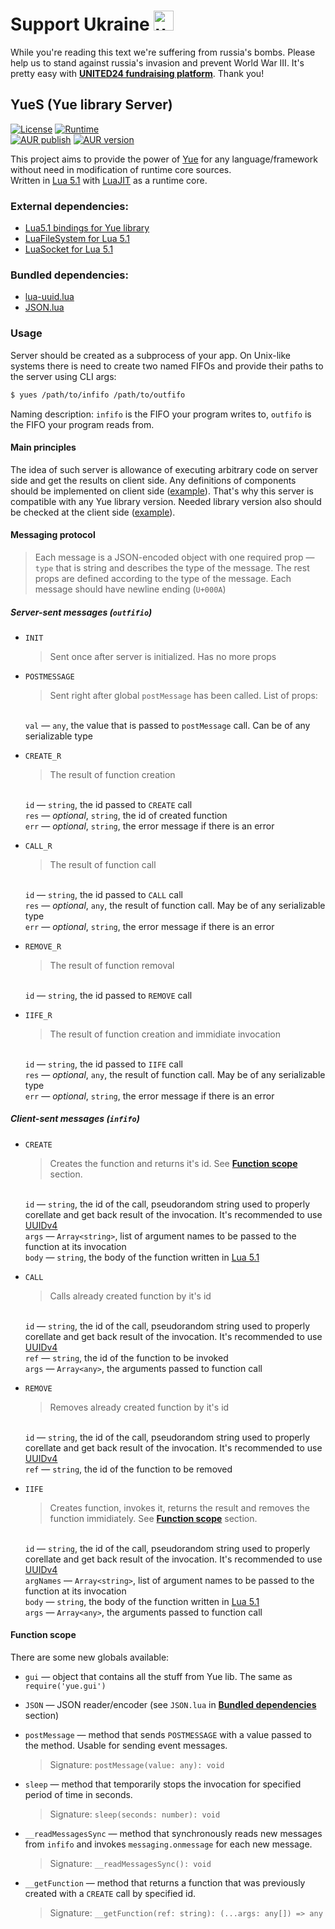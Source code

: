 # Support Ukraine <img alt="ukraine" height="32" width="32" src="https://github.githubassets.com/images/icons/emoji/unicode/1f1fa-1f1e6.png">

While you're reading this text we're suffering from russia's bombs. Please help us to stand against russia's invasion and prevent World War III. It's pretty easy with **[UNITED24 fundraising platform](https://u24.gov.ua/)**. Thank you!

## YueS (Yue library Server)
[![License](https://img.shields.io/github/license/KaMeHb-UA/yues?logo=data:image/svg+xml;base64,PHN2ZyB4bWxucz0iaHR0cDovL3d3dy53My5vcmcvMjAwMC9zdmciIGZpbGw9Im5vbmUiIHZpZXdCb3g9IjAgMCAyNCAyNCIgc3Ryb2tlPSIjRkZENzAwIj48cGF0aCBzdHJva2UtbGluZWNhcD0icm91bmQiIHN0cm9rZS1saW5lam9pbj0icm91bmQiIHN0cm9rZS13aWR0aD0iMiIgZD0iTTMgNmwzIDFtMCAwbC0zIDlhNS4wMDIgNS4wMDIgMCAwMDYuMDAxIDBNNiA3bDMgOU02IDdsNi0ybTYgMmwzLTFtLTMgMWwtMyA5YTUuMDAyIDUuMDAyIDAgMDA2LjAwMSAwTTE4IDdsMyA5bS0zLTlsLTYtMm0wLTJ2Mm0wIDE2VjVtMCAxNkg5bTMgMGgzIi8%2BPC9zdmc%2BCg%3D%3D&label=License&style=flat-square)](https://github.com/KaMeHb-UA/yues/blob/master/LICENSE)
[![Runtime](https://img.shields.io/badge/Runtime-LuaJIT-4162bf?logo=lua&logoColor=2C2D72&style=flat-square)](https://luajit.org/)  
[![AUR publish](https://img.shields.io/github/workflow/status/KaMeHb-UA/yues/aur-publish?style=flat-square&label=AUR%20publish&logo=github)](https://github.com/KaMeHb-UA/yues/actions/workflows/aur.yml)
[![AUR version](https://img.shields.io/aur/version/yues?style=flat-square&label=AUR%20version&logo=archlinux)](https://aur.archlinux.org/packages/yues)

This project aims to provide the power of [Yue](https://libyue.com/) for any language/framework without need in modification of runtime core sources.  
Written in [Lua 5.1](https://www.lua.org/manual/5.1/) with [LuaJIT](https://luajit.org/luajit.html) as a runtime core.  

### External dependencies:
- [Lua5.1 bindings for Yue library](https://github.com/yue/yue/releases)
- [LuaFileSystem for Lua 5.1](https://lunarmodules.github.io/luafilesystem/)
- [LuaSocket for Lua 5.1](https://lunarmodules.github.io/luasocket/)

### Bundled dependencies:
- [lua-uuid.lua](https://gist.github.com/jrus/3197011)
- [JSON.lua](http://regex.info/blog/lua/json)

### Usage
Server should be created as a subprocess of your app. On Unix-like systems there is need to create two named FIFOs and provide their paths to the server using CLI args:
```sh
$ yues /path/to/infifo /path/to/outfifo
```
Naming description: `infifo` is the FIFO your program writes to, `outfifo` is the FIFO your program reads from.

#### Main principles

The idea of such server is allowance of executing arbitrary code on server side and get the results on client side. Any definitions of components should be implemented on client side ([example](https://github.com/KaMeHb-UA/yues-gui-components-js/blob/master/src/components/view/index.ts)). That's why this server is compatible with any Yue library version. Needed library version also should be checked at the client side ([example](https://github.com/KaMeHb-UA/yues-gui-components-js/blob/master/src/utils/check-version.ts)).

#### Messaging protocol

> Each message is a JSON-encoded object with one required prop — `type` that is string and describes the type of the message. The rest props are defined according to the type of the message. Each message should have newline ending (`U+000A`)

##### Server-sent messages (`outfifio`)

- `INIT` <blockquote>Sent once after server is initialized. Has no more props</blockquote>  

- `POSTMESSAGE` <blockquote>Sent right after global `postMessage` has been called. List of props:</blockquote>  
`val` — `any`, the value that is passed to `postMessage` call. Can be of any serializable type  

- `CREATE_R` <blockquote>The result of function creation</blockquote>  
`id` — `string`, the id passed to `CREATE` call  
`res` — _optional_, `string`, the id of created function  
`err` — _optional_, `string`, the error message if there is an error  

- `CALL_R` <blockquote>The result of function call</blockquote>  
`id` — `string`, the id passed to `CALL` call  
`res` — _optional_, `any`, the result of function call. May be of any serializable type  
`err` — _optional_, `string`, the error message if there is an error  

- `REMOVE_R` <blockquote>The result of function removal</blockquote>  
`id` — `string`, the id passed to `REMOVE` call  

- `IIFE_R` <blockquote>The result of function creation and immidiate invocation</blockquote>  
`id` — `string`, the id passed to `IIFE` call  
`res` — _optional_, `any`, the result of function call. May be of any serializable type  
`err` — _optional_, `string`, the error message if there is an error  

##### Client-sent messages (`infifo`)

- `CREATE` <blockquote>Creates the function and returns it's id. See **[Function scope](#function-scope)** section.</blockquote>  
`id` — `string`, the id of the call, pseudorandom string used to properly corellate and get back result of the invocation. It's recommended to use [UUIDv4](https://en.wikipedia.org/wiki/Universally_unique_identifier#Version_4_(random))  
`args` — `Array<string>`, list of argument names to be passed to the function at its invocation  
`body` — `string`, the body of the function written in [Lua 5.1](https://www.lua.org/manual/5.1/)  

- `CALL` <blockquote>Calls already created function by it's id</blockquote>  
`id` — `string`, the id of the call, pseudorandom string used to properly corellate and get back result of the invocation. It's recommended to use [UUIDv4](https://en.wikipedia.org/wiki/Universally_unique_identifier#Version_4_(random))  
`ref` — `string`, the id of the function to be invoked  
`args` — `Array<any>`, the arguments passed to function call  

- `REMOVE` <blockquote>Removes already created function by it's id</blockquote>  
`id` — `string`, the id of the call, pseudorandom string used to properly corellate and get back result of the invocation. It's recommended to use [UUIDv4](https://en.wikipedia.org/wiki/Universally_unique_identifier#Version_4_(random))  
`ref` — `string`, the id of the function to be removed  

- `IIFE` <blockquote>Creates function, invokes it, returns the result and removes the function immidiately. See **[Function scope](#function-scope)** section.</blockquote>  
`id` — `string`, the id of the call, pseudorandom string used to properly corellate and get back result of the invocation. It's recommended to use [UUIDv4](https://en.wikipedia.org/wiki/Universally_unique_identifier#Version_4_(random))  
`argNames` — `Array<string>`, list of argument names to be passed to the function at its invocation  
`body` — `string`, the body of the function written in [Lua 5.1](https://www.lua.org/manual/5.1/)  
`args` — `Array<any>`, the arguments passed to function call  

#### Function scope

There are some new globals available:

- `gui` — object that contains all the stuff from Yue lib. The same as `require('yue.gui')`

- `JSON` — JSON reader/encoder (see `JSON.lua` in **[Bundled dependencies](#bundled-dependencies)** section)

- `postMessage` — method that sends `POSTMESSAGE` with a value passed to the method. Usable for sending event messages. <blockquote>Signature: `postMessage(value: any): void`</blockquote>  

- `sleep` — method that temporarily stops the invocation for specified period of time in seconds. <blockquote>Signature: `sleep(seconds: number): void`</blockquote>  

- `__readMessagesSync` — method that synchronously reads new messages from `infifo` and invokes `messaging.onmessage` for each new message. <blockquote>Signature: `__readMessagesSync(): void`</blockquote>  

- `__getFunction` — method that returns a function that was previously created with a `CREATE` call by specified id. <blockquote>Signature: `__getFunction(ref: string): (...args: any[]) => any`</blockquote>  
